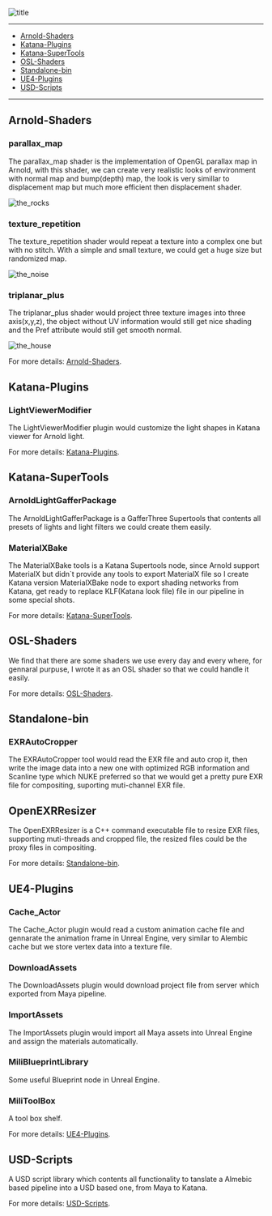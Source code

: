![title](https://user-images.githubusercontent.com/16664056/43675827-0a30efa8-9819-11e8-84f6-2b22f1d6ab83.png)

------------------------

* [Arnold-Shaders](https://github.com/iceprincefounder/awesome-works#arnold-shaders)
* [Katana-Plugins](https://github.com/iceprincefounder/awesome-works#katana-plugins)
* [Katana-SuperTools](https://github.com/iceprincefounder/awesome-works#katana-supertools)
* [OSL-Shaders](https://github.com/iceprincefounder/awesome-works#osl-shaders)
* [Standalone-bin](https://github.com/iceprincefounder/awesome-works#standalone-bin)
* [UE4-Plugins](https://github.com/iceprincefounder/awesome-works#ue4-plugins)
* [USD-Scripts](https://github.com/iceprincefounder/awesome-works#usd-scripts)

------------------------


## Arnold-Shaders

### parallax_map

The parallax_map shader is the implementation of OpenGL parallax map in Arnold, with this shader, we can create very realistic looks of environment with normal map and bump(depth) map, the look is very simillar to displacement map but much more efficient then displacement shader.

![the_rocks](https://user-images.githubusercontent.com/16664056/43674885-e96cf390-980c-11e8-9a1d-b321ed3eef29.png)

### texture_repetition

The texture_repetition shader would repeat a texture into a complex one but with no stitch. With a simple and small texture, we could get a huge size but randomized map.

![the_noise](https://user-images.githubusercontent.com/16664056/43674887-f0f61f4c-980c-11e8-922c-a4746ff5210c.png)

### triplanar_plus

The triplanar_plus shader would project three texture images into three axis(x,y,z), the object without UV information would still get nice shading and the Pref attribute would still get smooth normal.

![the_house](https://user-images.githubusercontent.com/16664056/43674890-f6f6f5ba-980c-11e8-8ee7-6a40046d9eb2.png)

For more details: [Arnold-Shaders](https://github.com/iceprincefounder/awesome-works/tree/master/Arnold-Shaders).





## Katana-Plugins

### LightViewerModifier

The LightViewerModifier plugin would customize the light shapes in Katana viewer for Arnold light.

For more details: [Katana-Plugins](https://github.com/iceprincefounder/awesome-works/tree/master/Katana-Plugins).


## Katana-SuperTools

### ArnoldLightGafferPackage

The ArnoldLightGafferPackage is a GafferThree Supertools that contents all presets of lights and light filters we could create them easily.

### MaterialXBake

The MaterialXBake tools is a Katana Supertools node, since Arnold support MaterialX but didn\`t provide any tools to export MaterialX file so I create Katana version MaterialXBake node to export shading networks from Katana, get ready to replace KLF(Katana look file) file in our pipeline in some special shots.

For more details: [Katana-SuperTools](https://github.com/iceprincefounder/awesome-works/tree/master/Katana-SuperTools).





## OSL-Shaders

We find that there are some shaders we use every day and every where, for gennaral purpuse, I wrote it as an OSL shader so that we could handle it easily. 

For more details: [OSL-Shaders](https://github.com/iceprincefounder/awesome-works/tree/master/OSL-Shaders).





## Standalone-bin

### EXRAutoCropper

The EXRAutoCropper tool would read the EXR file and auto crop it, then write the image data into a new one with optimized RGB information and Scanline type which NUKE preferred so that we would get a pretty pure EXR file for compositing, suporting muti-channel EXR file.

## OpenEXRResizer

The OpenEXRResizer is a C++ command executable file to resize EXR files, supporting muti-threads and cropped file, the resized files could be the proxy files in compositing.

For more details: [Standalone-bin](https://github.com/iceprincefounder/awesome-works/tree/master/Standalone-bin).





## UE4-Plugins

### Cache_Actor

The Cache_Actor plugin would read a custom animation cache file and gennarate the animation frame in Unreal Engine, very similar to Alembic cache but we store vertex data into a texture file.

### DownloadAssets

The DownloadAssets plugin would download project file from server which exported from Maya pipeline.

### ImportAssets

The ImportAssets plugin would import all Maya assets into Unreal Engine and assign the materials automatically.

### MiliBlueprintLibrary

Some useful Blueprint node in Unreal Engine.

### MiliToolBox

A tool box shelf.

For more details: [UE4-Plugins](https://github.com/iceprincefounder/awesome-works/tree/master/UE4-Plugins).





## USD-Scripts

A USD script library which contents all functionality to tanslate a Almebic based pipeline into a USD based one, from Maya to Katana.

For more details: [USD-Scripts](https://github.com/iceprincefounder/awesome-works/tree/master/USD-Scripts).
